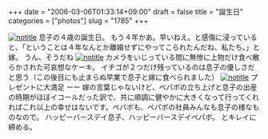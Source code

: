 +++
date = "2006-03-06T01:33:14+09:00"
draft = false
title = "誕生日"
categories = ["photos"]
slug = "1785"
+++

<a href="http://www.flickr.com/photos/h-b-k-r/108152003" target="_blank"><img src="http://static.flickr.com/38/108152003_2945d35de0.jpg" class="photoen" alt="notitle"  /></a>
息子の４歳の誕生日。
もう４年かあ。早いねえ。と感傷に浸っていると、「ということは４年なんとか離婚せずにやってこられたんだね、私たち。」と嫁。
うん、そうだね
<a href="http://www.flickr.com/photos/h-b-k-r/108161598" target="_blank"><img src="http://static.flickr.com/35/108161598_31e6e95e11.jpg" class="photoen2" alt="notitle"  /></a>
カメラをいじっている間に無惨に上物だけ食べ散らかされた可哀想なケーキ。
イチゴが２つだけ残っているのは息子の優しさだと思う（この後目にも止まらぬ早業で息子と嫁に食べられました）
<a href="http://www.flickr.com/photos/h-b-k-r/108127770" target="_blank"><img src="http://static.flickr.com/36/108127770_6fb75dbb71.jpg" class="photoen2" alt="notitle"  /></a>
プレゼントに大満足
ーー
嫁の言葉じゃないけど、ペパボの立ち上げと息子の出産の時期がほぼイコールだった訳で、共に順調に健やかに大きくなって行ってくれればこれ以上の幸せはないです。ペパボも、ペパボの社員みんなも息子の様なものなので。
ハッピーバースデイ息子、ハッピーバースデイペパボ。
とキレイに締める。
